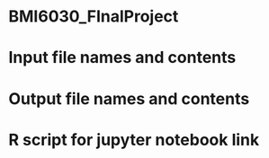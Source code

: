 # BMI6030_FInalProject

# Input file names and contents


# Output file names and contents


# R script for jupyter notebook link



